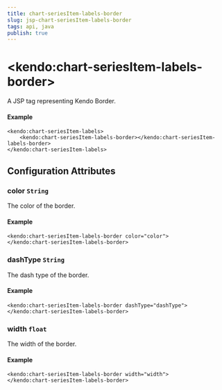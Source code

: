 ```yaml
---
title: chart-seriesItem-labels-border
slug: jsp-chart-seriesItem-labels-border
tags: api, java
publish: true
---
```


# \<kendo:chart-seriesItem-labels-border\>
A JSP tag representing Kendo Border.

#### Example
    <kendo:chart-seriesItem-labels>
        <kendo:chart-seriesItem-labels-border></kendo:chart-seriesItem-labels-border>
    </kendo:chart-seriesItem-labels>


## Configuration Attributes


### color `String`

The color of the border.

#### Example
    <kendo:chart-seriesItem-labels-border color="color">
    </kendo:chart-seriesItem-labels-border>



### dashType `String`

The dash type of the border.

#### Example
    <kendo:chart-seriesItem-labels-border dashType="dashType">
    </kendo:chart-seriesItem-labels-border>



### width `float`

The width of the border.

#### Example
    <kendo:chart-seriesItem-labels-border width="width">
    </kendo:chart-seriesItem-labels-border>


